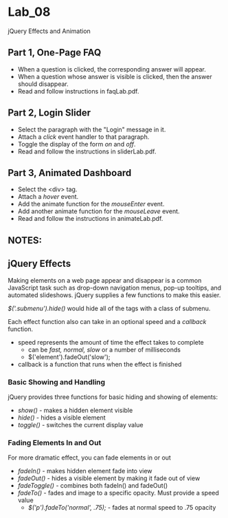 # Lab_08
jQuery Effects and Animation

## Part 1, One-Page FAQ ##
* When a question is clicked, the corresponding answer will appear.
* When a question whose answer is visible is clicked, then the answer should disappear.
* Read and follow instructions in faqLab.pdf.

## Part 2, Login Slider ##
* Select the paragraph with the "Login" message in it.
* Attach a _click_ event handler to that paragraph.
* Toggle the display of the form _on_ and _off_.
* Read and follow the instructions in sliderLab.pdf.

## Part 3, Animated Dashboard ##
* Select the \<div\> tag.
* Attach a _hover_ event.
* Add the animate function for the _mouseEnter_ event.
* Add another animate function for the _mouseLeave_ event.
* Read and follow the instructions in animateLab.pdf.

## NOTES: ##
## jQuery Effects ##
Making elements on a web page appear and disappear is a common JavaScript task such as drop-down navigation menus, pop-up tooltips, and automated slideshows. jQuery supplies a few functions to make this easier.

*$('.submenu').hide()* would hide all of the tags with a class of submenu. 

Each effect function also can take in an optional speed and a *callback* function.
  * speed represents the amount of time the effect takes to complete
    * can be *fast, normal, slow* or a number of milliseconds 
    * $('element').fadeOut('slow');
  * callback is a function that runs when the effect is finished
  
  ### Basic Showing and Handling ###
  jQuery provides three functions for basic hiding and showing of elements:
  * _show()_ - makes a hidden element visible
  * _hide()_ - hides a visible element
  * _toggle()_ - switches the current display value
    
  ### Fading Elements In and Out ###
  For more dramatic effect, you can fade elements in or out
  * _fadeIn()_ - makes hidden element fade into view
  * _fadeOut()_ - hides a visible element by making it fade out of view
  * _fadeToggle()_ - combines both fadeIn() and fadeOut()
  * _fadeTo()_ - fades and image to a specific opacity. Must provide a speed value
    * _$('p').fadeTo('normal', .75);_ - fades at normal speed to .75 opacity

